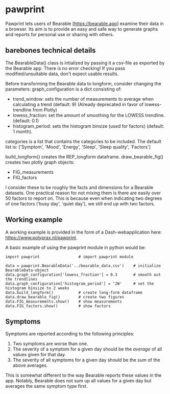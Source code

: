 # pawprint
Pawprint lets users of Bearable [https://bearable.app] examine their data in a browser. Its aim is to provide an easy and safe way to generate graphs and reports for personal use or sharing with others.

## barebones technical details
The BearableData() class is intialized by passing it a csv-file as exported by the Bearable app. There is no error checking! If you pass modified/unsuitable data, don't expect usable results.

Before transforming the Bearable data to longform, consider changing the parameters:
graph_configuration is a dict consisting of:
- trend_window: sets the number of measurements to average when calculating a trend (default: 9) (Already deprecated in favor of lowess-trendline from Plotly)
- lowess_fraction: set the amount of smoothing for the LOWESS trendline. (default: 0.1)
- histogram_period: sets the histogram binsize (used for factors) (default: 1 month).

categories is a list that contains the categories to be included. The default list is:
['Symptom', 'Mood', 'Energy', 'Sleep', 'Sleep quality', 'Factors']

build_longform() creates the REP_longform dataframe.
draw_bearable_fig() creates two plotly graph objects:
 - FIG_measurements
 - FIG_factors

I consider these to be roughly the facts and dimensions for a Bearable datasets. One practical reason for not mixing them is there are easily over 50 factors to report on. This is because even when indicating two degrees of one factors ('busy day', 'quiet day'), we still end up with two factors.

## Working example
A working example is provided in the form of a Dash-webapplication here: https://www.polyprax.nl/pawprint.

A basic example of using the pawprint module in python would be:

```
import pawprint                 # import pawprint module

data = pawprint.BearableData('../bearable_data.csv')    # initialize BearableData-object
data.graph_configuration['lowess_fraction'] = 0.3       # smooth out the trendlines
data.graph_configuration['histogram_period'] = '2W'     # set the histogram binsize to 2 weeks
data.build_longform()           # create long-form dataframe
data.draw_bearable_fig()        # create two figures
data.FIG_measurements.show()    # show measurements
data.FIG_factors.show()         # show factors
```

## Symptoms
Symptoms are reported according to the following principles:
1. Two symptoms are worse than one.
2. The severity of a symptom for a given day should be the *average* of all values given for that day.
3. The severity of all symptoms for a given day should be the *sum* of the above averages.

This is somewhat different to the way Bearable reports these values in the app. Notably, Bearable does not sum up all values for a given day but averages the same symptom type first.